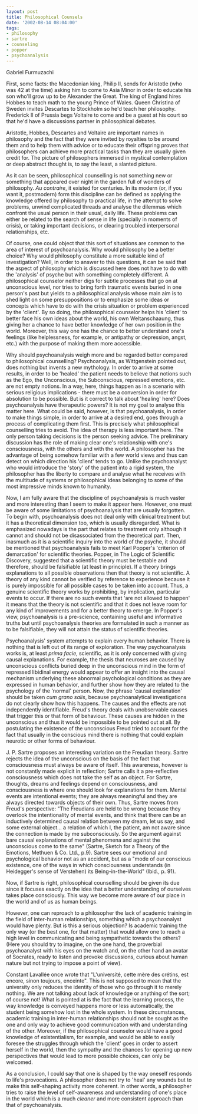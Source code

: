 ```yaml
---
layout: post
title: Philosophical Counsels
date: '2002-08-14 08:04:00'
tags:
- philosophy
- sartre
- counseling
- popper
- psychoanalysis
---
```


Gabriel Furmuzachi

First, some facts: the Macedonian king, Philip II, sends for Aristotle (who was 42 at the time) asking him to come to Asia Minor in order to educate his son who'll grow up to be Alexander the Great. The king of England hires Hobbes to teach math to the young Prince of Wales. Queen Christina of Sweden invites Descartes to Stockholm so he'd teach her philosophy. Frederick II of Prussia begs Voltaire to come and be a guest at his court so that he'd have a discussions partner in philosophical debates.

Aristotle, Hobbes, Descartes and Voltaire are important names in philosophy and the fact that they were invited by royalties to be around them and to help them with advice or to educate their offspring proves that philosophers can achieve more practical tasks than they are usually given credit for. The picture of philosophers immersed in mystical contemplation or deep abstract thought is, to say the least, a slanted picture.

As it can be seen, philosophical counselling is not something new or something that appeared over night in the garden full of wonders of philosophy. *Au contraire*, it existed for centuries. In its modern (or, if you want it, postmodern) form this discipline can be defined as applying the knowledge offered by philosophy to practical life, in the attempt to solve problems, unwind complicated threads and analyse the dilemmas which confront the usual person in their usual, daily life. These problems can either be related to the search of sense in life (specially in moments of crisis), or taking important decisions, or clearing troubled interpersonal relationships, etc.

Of course, one could object that this sort of situations are common to the area of interest of psychoanalysis. Why would philosophy be a better choice? Why would philosophy constitute a more suitable kind of investigation? Well, in order to answer to this questions, it can be said that the aspect of philosophy which is discussed here does not have to do with the 'analysis' of psyche but with something completely different. A philosophical counselor neither digs for subtle processes that go on at unconscious level, nor tries to bring forth traumatic events buried in one person's past but yields to a philosophical analysis whose main aim is to shed light on some presuppositions or to emphasize some ideas or concepts which have to do with the crisis situation or problem experienced by the 'client'. By so doing, the philosophical counselor helps his 'client' to better face his own ideas about the world, his own Weltanschaaung, thus giving her a chance to have better knowledge of her own position in the world. Moreover, this way one has the chance to better understand one's feelings (like helplessness, for example, or antipathy or depression, angst, etc.) with the purpose of making them more accessible.

Why should psychoanalysis weigh more and be regarded better compared to philosophical counselling? Psychoanalysis, as Wittgenstein pointed out, does nothing but invents a new mythology. In order to arrive at some results, in order to be 'healed' the patient needs to believe that notions such as the Ego, the Unconscious, the Subconscious, repressed emotions, etc. are not empty notions. In a way, here, things happen as in a scenario with serious religious implications - there must be a conversion in order for absolution to be possible. But is it correct to talk about 'healing' here? Does psychoanalysis have therapeutic powers? It is not my goal to analyse this matter here. What could be said, however, is that psychoanalysis, in order to make things simple, in order to arrive at a desired end, goes through a process of complicating them first. This is precisely what philosophical counselling tries to avoid. The idea of therapy is less important here. The only person taking decisions is the person seeking advice. The preliminary discussion has the role of making clear one's relationship with one's consciousness, with the others and with the world. A philosopher has the advantage of being somehow familiar with a few world views and thus can detect on which direction his 'client' tends to go. Unlike the psychoanalyst who would introduce the 'story' of the patient into a rigid system, the philosopher has the liberty to compare and analyse what he receives with the multitude of systems or philosophical ideas belonging to some of the most impressive minds known to humanity.

Now, I am fully aware that the discipline of psychoanalysis is much vaster and more interesting than I seem to make it appear here. However, one must be aware of some limitations of psychoanalysis that are usually forgotten. To begin with, psychoanalysis does not deal only with clinical treatment but it has a theoretical dimension too, which is usually disregarded. What is emphasized nowadays is the part that relates to treatment only although it cannot and should not be disassociated from the theoretical part. Then, inasmuch as it is a scientific inquiry into the world of the psyche, it should be mentioned that psychoanalysis fails to meet Karl Popper's 'criterion of demarcation' for scientific theories. Popper, in The Logic of Scientific Discovery, suggested that a scientific theory must be testable and therefore, should be falsifiable (at least in principle). If a theory brings explanations to all possible observations then that theory is not scientific. A theory of any kind cannot be verified by reference to experience because it is purely impossible for all possible cases to be taken into account. Thus, a genuine scientific theory works by prohibiting, by implication, particular events to occur. If there are no such events that 'are not allowed to happen' it means that the theory is not scientific and that it does not leave room for any kind of improvements and for a better theory to emerge. In Popper's view, psychoanalysis is a pre-science, containing useful and informative truths but until psychoanalysis theories are formulated in such a manner as to be falsifiable, they will not attain the status of scientific theories.

Psychoanalysis' system attempts to explain every human behavior. There is nothing that is left out of its range of exploration. The way psychoanalysis works is, at least *prima facie*, scientific, as it is only concerned with giving causal explanations. For example, the thesis that neuroses are caused by unconscious conflicts buried deep in the unconscious mind in the form of repressed libidinal energy would appear to offer an insight into the causal mechanism underlying these abnormal psychological conditions as they are expressed in human behavior, and further show how they are related to the psychology of the 'normal' person. Now, the phrase 'causal explanation' should be taken *cum grano salis*, because psychoanalytical investigations do not clearly show how this happens. The causes and the effects are not independently identifiable. Freud's theory deals with unobservable causes that trigger this or that form of behaviour. These causes are hidden in the unconscious and thus it would be impossible to be pointed out at all. By postulating the existence of the unconscious Freud tried to account for the fact that usually in the conscious mind there is nothing that could explain neurotic or other forms of behaviour.

J. P. Sartre proposes an interesting variation on the Freudian theory. Sartre rejects the idea of the unconscious on the basis of the fact that consciousness must always be aware of itself. This awareness, however is not constantly made explicit in reflection; Sartre calls it a pre-reflective consciousness which does not take the self as an object. For Sartre, thoughts, dreams and feelings depend on consciousness, and consciousness is where one should look for explanations for them. Mental events are intentional events; they are always meaningful and they are always directed towards objects of their own. Thus, Sartre moves from Freud's perspective: "The Freudians are held to be wrong because they overlook the intentionality of mental events, and think that there can be an inductively determined causal relation between my dream, let us say, and some external object… a relation of which I, the patient, am not aware since the connection is made by me subconsciously. So the argument against bare causal explanations of mental phenomena and against the unconscious come to the same" (Sartre, Sketch for a Theory of the Emotions, Methuen & Co. Ltd., p.9). Sartre sees our emotional and psychological behavior not as an accident, but as a "mode of our conscious existence, one of the ways in which consciousness understands (in Heidegger's sense of Verstehen) its Being-in-the-World" (Ibid., p. 91).

Now, if Sartre is right, philosophical counselling should be given its due since it focuses exactly on the idea that a better understanding of ourselves takes place consciously. This way we become more aware of our place in the world and of us as human beings.

However, one can reproach to a philosopher the lack of academic training in the field of inter-human relationships, something which a psychoanalyst would have plenty. But is this a serious objection? Is academic training the only way (or the best one, for that matter) that would allow one to reach a high level in communicating and being sympathetic towards the others? (Here you should try to imagine, on the one hand, the proverbial psychoanalyst with his eyes on the watch and, on the other hand an avatar of Socrates, ready to listen and provoke discussions, curious about human nature but not trying to impose a point of view).

Constant Lavallée once wrote that "L'université, cette mère des crétins, est encore, sinon toujours, enceinte". This is not supposed to mean that the university only reduces the identity of those who go through it to merely nothing. We are not talking about lack of knowledge or anything of the sort; of course not! What is pointed at is the fact that the learning process, the way knowledge is conveyed happens more or less automatically, the student being somehow lost in the whole system. In these circumstances, academic training in inter-human relationships should not be sought as the one and only way to achieve good communication with and understanding of the other. Moreover, if the philosophical counselor would have a good knowledge of existentialism, for example, and would be able to easily foresee the struggles through which the 'client' goes in order to assert herself in the world, then the sympathy and the chances for opening up new perspectives that would lead to more possible choices, can only be welcomed.

As a conclusion, I could say that one is shaped by the way oneself responds to life's provocations. A philosopher does not try to 'heal' any wounds but to make this self-shaping activity more coherent. In other words, a philosopher tries to raise the level of self-awareness and understanding of one's place in the world which is a much *cleaner* and more consistent approach than that of psychoanalysis.